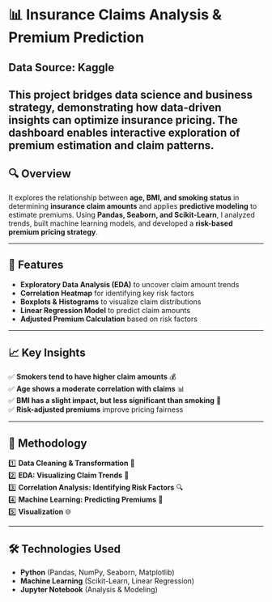 # 📊 Insurance Claims Analysis & Premium Prediction  

##  Data Source: Kaggle

##  This project bridges data science and business strategy, demonstrating how data-driven insights can optimize insurance pricing. The dashboard enables interactive exploration of premium estimation and claim patterns.

## 🔍 Overview  
It explores the relationship between **age, BMI, and smoking status** in determining **insurance claim amounts** and applies **predictive modeling** to estimate premiums. Using **Pandas, Seaborn, and Scikit-Learn**, I analyzed trends, built machine learning models, and developed a **risk-based premium pricing strategy**.

---

## 🚀 Features  
- **Exploratory Data Analysis (EDA)** to uncover claim amount trends  
- **Correlation Heatmap** for identifying key risk factors  
- **Boxplots & Histograms** to visualize claim distributions  
- **Linear Regression Model** to predict claim amounts  
- **Adjusted Premium Calculation** based on risk factors  

---

## 📈 Key Insights  
✅ **Smokers tend to have higher claim amounts** 💰  
✅ **Age shows a moderate correlation with claims** 📊  
✅ **BMI has a slight impact, but less significant than smoking** 🏥  
✅ **Risk-adjusted premiums** improve pricing fairness  

---

## 🔬 Methodology  
1️⃣ **Data Cleaning & Transformation** 🧼  
2️⃣ **EDA: Visualizing Claim Trends** 🎨  
3️⃣ **Correlation Analysis: Identifying Risk Factors** 🔍  
4️⃣ **Machine Learning: Predicting Premiums** 🤖  
5️⃣ **Visualization** 🌐  

---

## 🛠️ Technologies Used  
- **Python** (Pandas, NumPy, Seaborn, Matplotlib)  
- **Machine Learning** (Scikit-Learn, Linear Regression)  
- **Jupyter Notebook** (Analysis & Modeling)  

